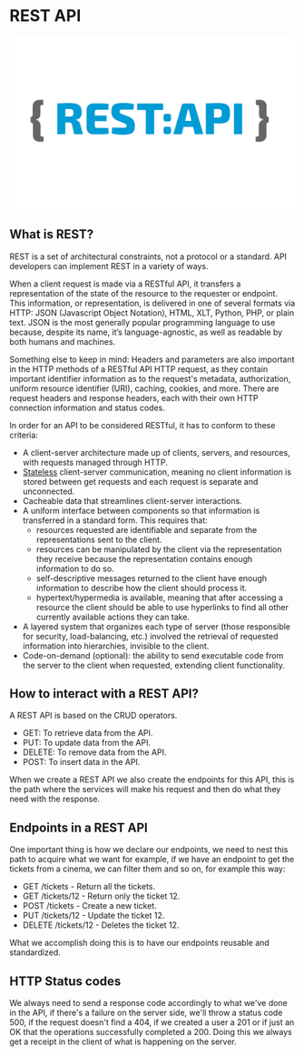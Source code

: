 # REST API

![](../../.gitbook/assets/image%20%2827%29.png)

## What is REST?

REST is a set of architectural constraints, not a protocol or a standard. API developers can implement REST in a variety of ways.

When a client request is made via a RESTful API, it transfers a representation of the state of the resource to the requester or endpoint. This information, or representation, is delivered in one of several formats via HTTP: JSON \(Javascript Object Notation\), HTML, XLT, Python, PHP, or plain text. JSON is the most generally popular programming language to use because, despite its name, it’s language-agnostic, as well as readable by both humans and machines. 

Something else to keep in mind: Headers and parameters are also important in the HTTP methods of a RESTful API HTTP request, as they contain important identifier information as to the request's metadata, authorization, uniform resource identifier \(URI\), caching, cookies, and more. There are request headers and response headers, each with their own HTTP connection information and status codes.

In order for an API to be considered RESTful, it has to conform to these criteria:

* A client-server architecture made up of clients, servers, and resources, with requests managed through HTTP.
* [Stateless](https://www.redhat.com/en/topics/cloud-native-apps/stateful-vs-stateless) client-server communication, meaning no client information is stored between get requests and each request is separate and unconnected.
* Cacheable data that streamlines client-server interactions.
* A uniform interface between components so that information is transferred in a standard form. This requires that:
  * resources requested are identifiable and separate from the representations sent to the client.
  * resources can be manipulated by the client via the representation they receive because the representation contains enough information to do so.
  * self-descriptive messages returned to the client have enough information to describe how the client should process it.
  * hypertext/hypermedia is available, meaning that after accessing a resource the client should be able to use hyperlinks to find all other currently available actions they can take.
* A layered system that organizes each type of server \(those responsible for security, load-balancing, etc.\) involved the retrieval of requested information into hierarchies, invisible to the client.
* Code-on-demand \(optional\): the ability to send executable code from the server to the client when requested, extending client functionality. 

## How to interact with a REST API?

A REST API is based on the CRUD operators. 

* GET: To retrieve data from the API. 
* PUT: To update data from the API. 
* DELETE: To remove data from the API. 
* POST: To insert data in the API. 

When we create a REST API we also create the endpoints for this API, this is the path where the services will make his request and then do what they need with the response.

## Endpoints in a REST API

One important thing is how we declare our endpoints, we need to nest this path to acquire what we want for example, if we have an endpoint to get the tickets from a cinema, we can filter them and so on, for example this way:

* GET /tickets - Return all the tickets.
* GET /tickets/12 - Return only the ticket 12.
* POST /tickets - Create a new ticket.
* PUT /tickets/12 - Update the ticket 12.
* DELETE /tickets/12 - Deletes the ticket 12.

What we accomplish doing this is to have our endpoints reusable and standardized.

## HTTP Status codes

We always need to send a response code accordingly to what we've done in the API, if there's a failure on the server side, we'll throw a status code 500, if the request doesn't find a 404, if we created a user a 201 or if just an OK that the operations successfully completed a 200. Doing this we always get a receipt in the client of what is happening on the server.



